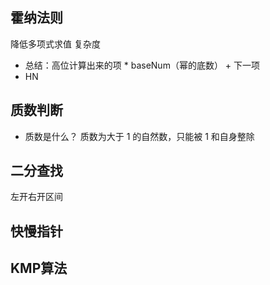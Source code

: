 <!--
 * @Descripttion: 将碰到的现有算法统计下，在common文件夹下的algorithm.js中有具体代码a
 * @Author: ycc
 * @Date: 2022-02-23 07:55:44
 * @LastEditTime: 2022-04-10 10:23:15
-->

## 霍纳法则

降低多项式求值 复杂度

- 总结：高位计算出来的项 \* baseNum（幂的底数） + 下一项
- HN

## 质数判断

- 质数是什么？
  质数为大于 1 的自然数，只能被 1 和自身整除

## 二分查找

左开右开区间

## 快慢指针

## KMP算法